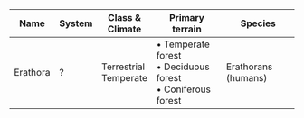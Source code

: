 |Name|System|Class &<br/>Climate|Primary<br/>terrain|Species|
|---|---|---|---|---|
| Erathora | ? | Terrestrial<br/>Temperate | • Temperate forest<br/>• Deciduous forest<br/>• Coniferous forest | Erathorans (humans) |
